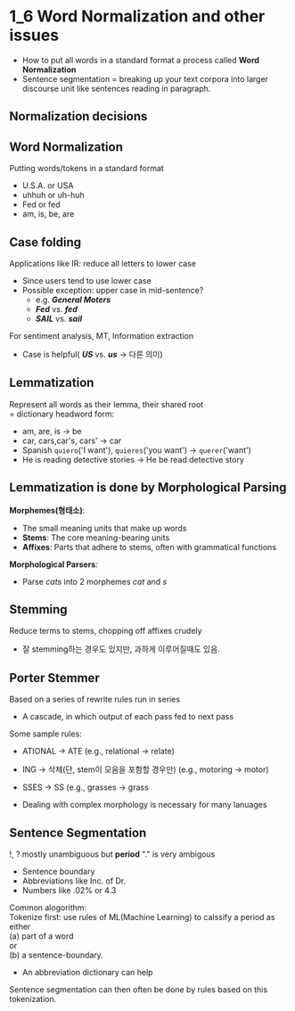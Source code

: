 # 1_6 Word Normalization and other issues
+ How to put all words in a standard format a process called **Word Normalization**
+ Sentence segmentation = breaking up your text corpora into larger discourse unit like sentences reading in paragraph.

## Normalization decisions
## Word Normalization
Putting words/tokens in a standard format
  + U.S.A. or USA
  + uhhuh or uh-huh
  + Fed or fed
  + am, is, be, are

## Case folding
Applications like IR: reduce all letters to lower case
  + Since users tend to use lower case
  + Possible exception: upper case in mid-sentence?
    - e.g. _**General Moters**_
    - _**Fed**_ vs. _**fed**_
    - _**SAIL**_ vs. _**sail**_

For sentiment analysis, MT, Information extraction
  + Case is helpful( _**US**_ vs. _**us**_ -> 다른 의미)

## Lemmatization
Represent all words as their lemma, their shared root <br>
  = dictionary headword form:
  + am, are, is -> be
  + car, cars,car's, cars' -> car
  + Spanish `quiero`('I want'), `quieres`('you want') -> `querer`('want')
  + He is reading detective stories -> He be read detective story

## Lemmatization is done by Morphological Parsing
**Morphemes(형태소)**:
  + The small meaning units that make up words
  + **Stems**: The core meaning-bearing units
  + **Affixes**: Parts that adhere to stems, often with grammatical functions

**Morphological Parsers**:
  + Parse _cats_ into 2 morphemes _cat_ and _s_
 
 ## Stemming
 Reduce terms to stems, chopping off affixes crudely
  + 잘 stemming하는 경우도 있지만, 과하게 이루어질때도 있음.

## Porter Stemmer
Based on a series of rewrite rules run in series
  + A cascade, in which output of each pass fed to next pass
 
Some sample rules:
  + ATIONAL -> ATE (e.g., relational -> relate)
  + ING -> 삭제(단, stem이 모음을 포함할 경우만) (e.g., motoring -> motor)
  + SSES -> SS (e.g., grasses -> grass

+ Dealing with complex morphology is necessary for many lanuages

## Sentence Segmentation
!, ? mostly unambiguous but **period** "." is very ambigous 
  + Sentence boundary
  + Abbreviations like Inc. of Dr.
  + Numbers like .02% or 4.3


Common alogorithm:<br>
Tokenize first: use rules of ML(Machine Learning) to calssify a period as either <br>
(a) part of a word <br>
or <br>
(b) a sentence-boundary.
  + An abbreviation dictionary can help

Sentence segmentation can then often be done by rules based on this tokenization.
